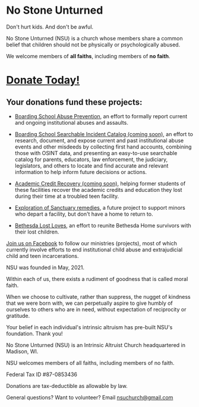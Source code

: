 # No Stone Unturned

Don't hurt kids. And don't be awful.

No Stone Unturned (NSU) is a church whose members share a common belief that children should not be physically or psychologically abused.

We welcome members of **all faiths**, including members of **no faith**.

# [Donate Today!](https://www.paypal.com/donate?hosted_button_id=W4F5D3Q8EKJHC)

## Your donations fund these projects:

* [Boarding School Abuse Prevention](https://www.getmeout.net/), an effort to formally report current and ongoing institutional abuses and assaults.  

* [Boarding School Searchable Incident Catalog (coming soon)](url), an effort to research, document, and expose current and past institutional abuse events and other misdeeds by collecting first hand accounts, combining those with OSINT data, and presenting an easy-to-use searchable catalog for parents, educators, law enforcement, the judiciary, legislators, and others to locate and find accurate and relevant information to help inform future decisions or actions.  
 
* [Academic Credit Recovery (coming soon)](url), helping former students of these facilities recover the academic credits and education they lost during their time at a troubled teen facility.  

* [Exploration of Sanctuary remedies](url), a future project to support minors who depart a facility, but don't have a home to return to.  

* [Bethesda Lost Loves](http://bethesdalostloves.org/), an effort to reunite Bethesda Home survivors with their lost children.  
  
      


[Join us on Facebook](https://www.facebook.com/groups/nostoneunturnedchurch) to follow our ministries (projects), most of which currently involve efforts to end institutional child abuse and extrajudicial child and teen incarcerations.

NSU was founded in May, 2021.

Within each of us, there exists a rudiment of goodness that is called moral faith. 

When we choose to cultivate, rather than suppress, the nugget of kindness that we were born with, we can perpetually aspire to give humbly of ourselves to others who are in need, without expectation of reciprocity or gratitude. 

Your belief in each individual's intrinsic altruism has pre-built NSU's foundation. Thank you!


No Stone Unturned (NSU) is an Intrinsic Altruist Church headquartered in Madison, WI. 

NSU welcomes members of all faiths, including members of no faith.

Federal Tax ID #87-0853436



Donations are tax-deductible as allowable by law.

General questions? Want to volunteer? Email nsuchurch@gmail.com






